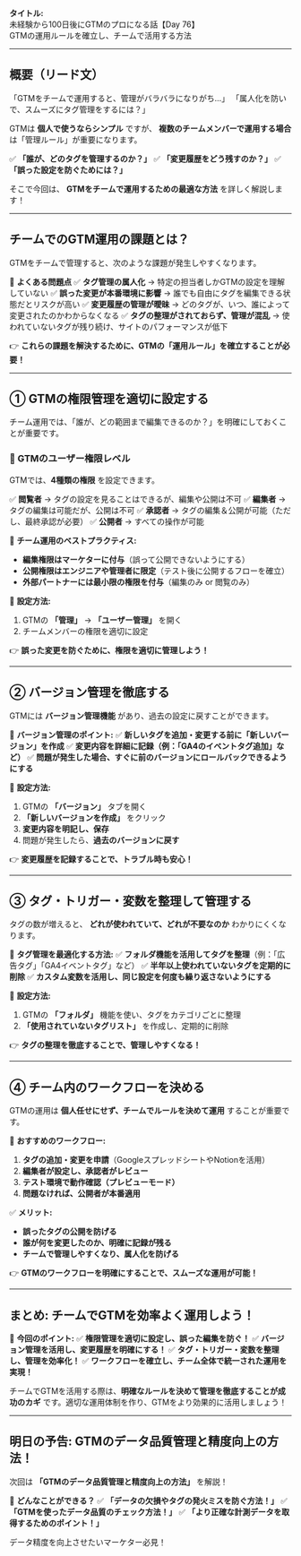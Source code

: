 **タイトル:**\
未経験から100日後にGTMのプロになる話【Day 76】\
GTMの運用ルールを確立し、チームで活用する方法

---

## **概要（リード文）**

「GTMをチームで運用すると、管理がバラバラになりがち…」
「属人化を防いで、スムーズにタグ管理をするには？」

GTMは **個人で使うならシンプル** ですが、 **複数のチームメンバーで運用する場合** は「管理ルール」が重要になります。

✅ **「誰が、どのタグを管理するのか？」**
✅ **「変更履歴をどう残すのか？」**
✅ **「誤った設定を防ぐためには？」**

そこで今回は、 **GTMをチームで運用するための最適な方法** を詳しく解説します！

---

## **チームでのGTM運用の課題とは？**

GTMをチームで管理すると、次のような課題が発生しやすくなります。

📌 **よくある問題点**
✅ **タグ管理の属人化** → 特定の担当者しかGTMの設定を理解していない
✅ **誤った変更が本番環境に影響** → 誰でも自由にタグを編集できる状態だとリスクが高い
✅ **変更履歴の管理が曖昧** → どのタグが、いつ、誰によって変更されたのかわからなくなる
✅ **タグの整理がされておらず、管理が混乱** → 使われていないタグが残り続け、サイトのパフォーマンスが低下

👉 **これらの課題を解決するために、GTMの「運用ルール」を確立することが必要！**

---

## **① GTMの権限管理を適切に設定する**

チーム運用では、「誰が、どの範囲まで編集できるのか？」を明確にしておくことが重要です。

### **🔹 GTMのユーザー権限レベル**
GTMでは、**4種類の権限** を設定できます。

✅ **閲覧者** → タグの設定を見ることはできるが、編集や公開は不可
✅ **編集者** → タグの編集は可能だが、公開は不可
✅ **承認者** → タグの編集＆公開が可能（ただし、最終承認が必要）
✅ **公開者** → すべての操作が可能

📌 **チーム運用のベストプラクティス:**
- **編集権限はマーケターに付与**（誤って公開できないようにする）
- **公開権限はエンジニアや管理者に限定**（テスト後に公開するフローを確立）
- **外部パートナーには最小限の権限を付与**（編集のみ or 閲覧のみ）

🔹 **設定方法:**
1. GTMの **「管理」** → **「ユーザー管理」** を開く
2. チームメンバーの権限を適切に設定

👉 **誤った変更を防ぐために、権限を適切に管理しよう！**

---

## **② バージョン管理を徹底する**

GTMには **バージョン管理機能** があり、過去の設定に戻すことができます。

📌 **バージョン管理のポイント:**
✅ **新しいタグを追加・変更する前に「新しいバージョン」を作成**
✅ **変更内容を詳細に記録（例：「GA4のイベントタグ追加」など）**
✅ **問題が発生した場合、すぐに前のバージョンにロールバックできるようにする**

🔹 **設定方法:**
1. GTMの **「バージョン」** タブを開く
2. **「新しいバージョンを作成」** をクリック
3. **変更内容を明記し、保存**
4. 問題が発生したら、**過去のバージョンに戻す**

👉 **変更履歴を記録することで、トラブル時も安心！**

---

## **③ タグ・トリガー・変数を整理して管理する**

タグの数が増えると、 **どれが使われていて、どれが不要なのか** わかりにくくなります。

📌 **タグ管理を最適化する方法:**
✅ **フォルダ機能を活用してタグを整理**（例：「広告タグ」「GA4イベントタグ」など）
✅ **半年以上使われていないタグを定期的に削除**
✅ **カスタム変数を活用し、同じ設定を何度も繰り返さないようにする**

🔹 **設定方法:**
1. GTMの **「フォルダ」** 機能を使い、タグをカテゴリごとに整理
2. **「使用されていないタグリスト」** を作成し、定期的に削除

👉 **タグの整理を徹底することで、管理しやすくなる！**

---

## **④ チーム内のワークフローを決める**

GTMの運用は **個人任せにせず、チームでルールを決めて運用** することが重要です。

📌 **おすすめのワークフロー:**
1. **タグの追加・変更を申請**（GoogleスプレッドシートやNotionを活用）
2. **編集者が設定し、承認者がレビュー**
3. **テスト環境で動作確認（プレビューモード）**
4. **問題なければ、公開者が本番適用**

✅ **メリット:**
- **誤ったタグの公開を防げる**
- **誰が何を変更したのか、明確に記録が残る**
- **チームで管理しやすくなり、属人化を防げる**

👉 **GTMのワークフローを明確にすることで、スムーズな運用が可能！**

---

## **まとめ: チームでGTMを効率よく運用しよう！**

📌 **今回のポイント:**
✅ **権限管理を適切に設定し、誤った編集を防ぐ！**
✅ **バージョン管理を活用し、変更履歴を明確にする！**
✅ **タグ・トリガー・変数を整理し、管理を効率化！**
✅ **ワークフローを確立し、チーム全体で統一された運用を実現！**

チームでGTMを活用する際は、**明確なルールを決めて管理を徹底することが成功のカギ** です。適切な運用体制を作り、GTMをより効果的に活用しましょう！

---

## **明日の予告: GTMのデータ品質管理と精度向上の方法！**

次回は **「GTMのデータ品質管理と精度向上の方法」** を解説！

📌 **どんなことができる？**
✅ **「データの欠損やタグの発火ミスを防ぐ方法！」**
✅ **「GTMを使ったデータ品質のチェック方法！」**
✅ **「より正確な計測データを取得するためのポイント！」**

データ精度を向上させたいマーケター必見！